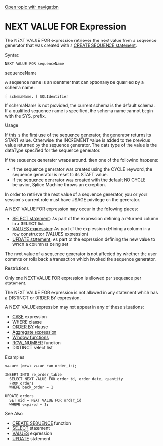 [Open topic with navigation](../../../index.html#Shared/SQLReference/Expressions/NextValueFor.html)

<a href="" id="Expressions.NextValueFor"></a>[]()NEXT VALUE FOR Expression
==========================================================================

The <span class="CodeFont">NEXT VALUE FOR</span> expression retrieves the next value from a sequence generator that was created with a [<span class="CodeFont">CREATE SEQUENCE</span> statement](../Statements/CreateSequence.html).

Syntax

``` FcnSyntax
NEXT VALUE FOR sequenceName
```

sequenceName

A sequence name is an identifier that can optionally be qualified by a schema name:

``` FcnSyntax
[ schemaName. ] SQLIdentifier
```

If <span class="ItalicFont">schemaName</span> is not provided, the current schema is the default schema. If a qualified sequence name is specified, the schema name cannot begin with the <span class="CodeFont">SYS. </span>prefix.

Usage

If this is the first use of the sequence generator, the generator returns its <span class="CodeFont">START</span> value. Otherwise, the <span class="CodeFont">INCREMENT</span> value is added to the previous value returned by the sequence generator. The data type of the value is the <span class="ItalicFont">dataType</span> specified for the sequence generator.

If the sequence generator wraps around, then one of the following happens:

-   If the sequence generator was created using the <span class="CodeFont">CYCLE</span> keyword, the sequence generator is reset to its <span class="CodeFont">START</span> value.
-   If the sequence generator was created with the default <span class="CodeFont">NO CYCLE</span> behavior, Splice Machine throws an exception.

In order to retrieve the next value of a sequence generator, you or your session's current role must have <span class="CodeFont">USAGE</span> privilege on the generator.

A <span class="CodeFont">NEXT VALUE FOR</span> expression may occur in the following places:

-   [<span class="CodeFont">SELECT</span> statement](../Statements/Select.html): As part of the expression defining a returned column in a <span class="CodeFont">SELECT</span> list
-   [<span class="CodeFont">VALUES</span> expression](Values.html): As part of the expression defining a column in a row constructor (<span class="CodeFont">VALUES</span> expression)
-   [<span class="CodeFont">UPDATE</span> statement](../Statements/UpdateTable.html); As part of the expression defining the new value to which a column is being set

The next value of a sequence generator is not affected by whether the user commits or rolls back a transaction which invoked the sequence generator.

Restrictions

Only one <span class="CodeFont">NEXT VALUE FOR</span> expression is allowed per sequence per statement.

The <span class="CodeFont">NEXT VALUE FOR</span> expression is not allowed in any statement which has a <span class="CodeFont">DISTINCT</span> or <span class="CodeFont">ORDER BY</span> expression.

A <span class="CodeFont">NEXT VALUE</span> expression <span class="BoldFont">may not appear</span> in any of these situations:

-   <span class="CodeFont">[CASE](Case.html)</span> expression
-   <span class="CodeFont">[WHERE](../Clauses/Where.html)</span> clause
-   <span class="CodeFont">[ORDER BY](../Clauses/OrderBy.html)</span> clause
-   [Aggregate expression](../BuiltInFcns/Intro.WindowAggregrateFcns.html)
-   [Window functions](../BuiltInFcns/Intro.WindowAggregrateFcns.html)
-   <span class="CodeFont">[ROW\_NUMBER](../BuiltInFcns/RowNumber.html)</span> function
-   <span class="CodeFont">DISTINCT</span> select list

Examples

``` Example
VALUES (NEXT VALUE FOR order_id);

INSERT INTO re_order_table
  SELECT NEXT VALUE FOR order_id, order_date, quantity
  FROM orders
  WHERE back_order = 1;
            
UPDATE orders
  SET oid = NEXT VALUE FOR order_id
  WHERE expired = 1;
```

See Also

-   [<span class="CodeFont">CREATE SEQUENCE</span>](../Statements/CreateSequence.html) function
-   [<span class="CodeFont">SELECT</span>](../Statements/Select.html) statement
-   [<span class="CodeFont">VALUES</span>](Values.html) expression
-   [<span class="CodeFont">UPDATE</span>](../Statements/UpdateTable.html) statement

 


